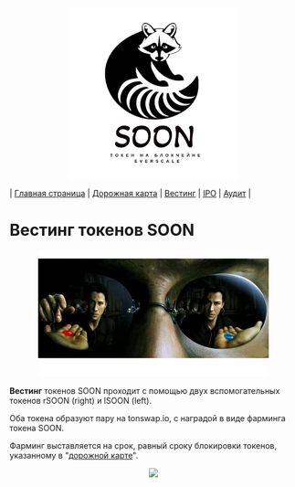 <p align='center'><img src='https://raw.githubusercontent.com/SOONTOKEN/soontoken.github.io/main/img/logo.png' width='300'></p>

| [Главная страница](https://soontoken.github.io) | [Дорожная карта](/roadmap) | [Вестинг](/vesting/) | [IPO](/IPO/) | [Аудит](/audits/) |

# Вестинг токенов SOON

<p align='center'><img src='https://raw.githubusercontent.com/SOONTOKEN/soontoken.github.io/470364d9903a82581836460013b4c89ef3be2ae3/vesting/morfeus.jpg' width='80%'></p>

**Вестинг** токенов SOON проходит с помощью двух вспомогательных токенов rSOON (right) и lSOON (left). 

Оба токена образуют пару на tonswap.io, с наградой в виде фарминга токена SOON. 

Фарминг выставляется на срок, равный сроку блокировки токенов, указанному в "[дорожной карте](/roadmap/)".

<p align='center'><img src='https://gramkit.org/everscale-branding-v1.0/logo/main.svg' width='100'></p>
